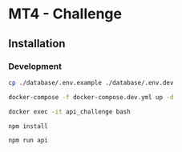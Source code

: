 # MT4 - Challenge

## Installation

### Development
```bash
cp ./database/.env.example ./database/.env.dev

docker-compose -f docker-compose.dev.yml up -d

docker exec -it api_challenge bash

npm install

npm run api
```
